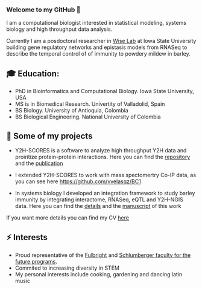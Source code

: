 ### Welcome to my GitHub 👋

I am a computational biologist interested in statistical modeling, systems biology and high throughput data analysis. 

Currently I am a posdoctoral researcher in [Wise Lab](https://faculty.sites.iastate.edu/rpwise/) at Iowa State University building gene regulatory networks and epistasis models from RNASeq to describe the temporal control of of immunity to powdery mildew in barley.

## :mortar_board: Education:
- PhD in Bioinformatics and Computational Biology. Iowa State University, USA
- MS is in Biomedical Research. Univertity of Valladolid, Spain
- BS Biology. University of Antioquia, Colombia
- BS Biological Engineering. National University of Colombia

## :notebook: Some of my projects
- Y2H-SCORES is a software to analyze high throughput Y2H data and proiritize protein-protein interactions. Here you can find the [repository](https://github.com/vvelasqz/Y2H-SCORES) and the [publication](https://doi.org/10.1371/journal.pcbi.1008890)

- I extended Y2H-SCORES to work with mass spectomertry Co-IP data, as you can see here https://github.com/vvelasqz/BC1

- In systems biology I developed an integration framework to study barley immunity by integrating interactome, RNASeq, eQTL and Y2H-NGIS data. Here you can find the [details](https://github.com/vvelasqz/Barley_Interactome ) and the [manuscript](https://www.biorxiv.org/content/10.1101/2021.11.02.466982v1) of this work 

If you want more details you can find my CV [here](https://drive.google.com/file/d/1Ic5xGabjK0lirtI4n8pfSYqFDXbMNdhN/view?usp=sharing)

## ⚡ Interests
- Proud representative of the [Fulbright](https://fulbright.edu.co/) and [Schlumberger faculty for the future programs](https://www.slb.com/who-we-are/schlumberger-foundation). 
- Commited to increasing diversity in STEM
- My personal interests include cooking, gardening and dancing latin music

<!--
**vvelasqz/vvelasqz** is a ✨ _special_ ✨ repository because its `README.md` (this file) appears on your GitHub profile.

Here are some ideas to get you started:

- 🔭 I’m currently working on ...
- 🌱 I’m currently learning ...
- 👯 I’m looking to collaborate on ...
- 🤔 I’m looking for help with ...
- 💬 Ask me about ...
- 📫 How to reach me: ...
- 😄 Pronouns: ...
- ⚡ Fun fact: ...
-->
